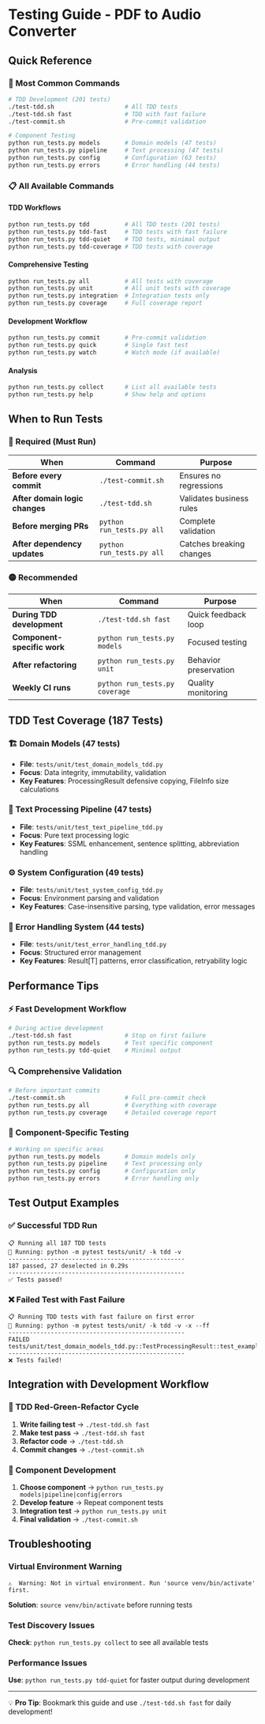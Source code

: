 # Testing Guide - PDF to Audio Converter

## Quick Reference

### 🚀 Most Common Commands

```bash
# TDD Development (201 tests)
./test-tdd.sh                    # All TDD tests
./test-tdd.sh fast               # TDD with fast failure
./test-commit.sh                 # Pre-commit validation

# Component Testing
python run_tests.py models       # Domain models (47 tests)
python run_tests.py pipeline     # Text processing (47 tests)
python run_tests.py config       # Configuration (63 tests)
python run_tests.py errors       # Error handling (44 tests)
```

### 📋 All Available Commands

#### TDD Workflows
```bash
python run_tests.py tdd          # All TDD tests (201 tests)
python run_tests.py tdd-fast     # TDD tests with fast failure
python run_tests.py tdd-quiet    # TDD tests, minimal output
python run_tests.py tdd-coverage # TDD tests with coverage
```

#### Comprehensive Testing
```bash
python run_tests.py all          # All tests with coverage
python run_tests.py unit         # All unit tests with coverage
python run_tests.py integration  # Integration tests only
python run_tests.py coverage     # Full coverage report
```

#### Development Workflow
```bash
python run_tests.py commit       # Pre-commit validation
python run_tests.py quick        # Single fast test
python run_tests.py watch        # Watch mode (if available)
```

#### Analysis
```bash
python run_tests.py collect      # List all available tests
python run_tests.py help         # Show help and options
```

## When to Run Tests

### 🔴 Required (Must Run)

| When | Command | Purpose |
|------|---------|---------|
| **Before every commit** | `./test-commit.sh` | Ensures no regressions |
| **After domain logic changes** | `./test-tdd.sh` | Validates business rules |
| **Before merging PRs** | `python run_tests.py all` | Complete validation |
| **After dependency updates** | `python run_tests.py all` | Catches breaking changes |

### 🟡 Recommended

| When | Command | Purpose |
|------|---------|---------|
| **During TDD development** | `./test-tdd.sh fast` | Quick feedback loop |
| **Component-specific work** | `python run_tests.py models` | Focused testing |
| **After refactoring** | `python run_tests.py unit` | Behavior preservation |
| **Weekly CI runs** | `python run_tests.py coverage` | Quality monitoring |

## TDD Test Coverage (187 Tests)

### 🏗️ Domain Models (47 tests)
- **File**: `tests/unit/test_domain_models_tdd.py`
- **Focus**: Data integrity, immutability, validation
- **Key Features**: ProcessingResult defensive copying, FileInfo size calculations

### 🔄 Text Processing Pipeline (47 tests)
- **File**: `tests/unit/test_text_pipeline_tdd.py`  
- **Focus**: Pure text processing logic
- **Key Features**: SSML enhancement, sentence splitting, abbreviation handling

### ⚙️ System Configuration (49 tests)
- **File**: `tests/unit/test_system_config_tdd.py`
- **Focus**: Environment parsing and validation
- **Key Features**: Case-insensitive parsing, type validation, error messages

### 🚨 Error Handling System (44 tests)
- **File**: `tests/unit/test_error_handling_tdd.py`
- **Focus**: Structured error management
- **Key Features**: Result[T] patterns, error classification, retryability logic

## Performance Tips

### ⚡ Fast Development Workflow
```bash
# During active development
./test-tdd.sh fast               # Stop on first failure
python run_tests.py models       # Test specific component
python run_tests.py tdd-quiet    # Minimal output
```

### 🔍 Comprehensive Validation
```bash
# Before important commits
./test-commit.sh                 # Full pre-commit check
python run_tests.py all          # Everything with coverage
python run_tests.py coverage     # Detailed coverage report
```

### 🎯 Component-Specific Testing
```bash
# Working on specific areas
python run_tests.py models       # Domain models only
python run_tests.py pipeline     # Text processing only
python run_tests.py config       # Configuration only
python run_tests.py errors       # Error handling only
```

## Test Output Examples

### ✅ Successful TDD Run
```
📋 Running all 187 TDD tests
🚀 Running: python -m pytest tests/unit/ -k tdd -v
--------------------------------------------------
187 passed, 27 deselected in 0.29s
--------------------------------------------------
✅ Tests passed!
```

### ❌ Failed Test with Fast Failure
```
📋 Running TDD tests with fast failure on first error
🚀 Running: python -m pytest tests/unit/ -k tdd -v -x --ff
--------------------------------------------------
FAILED tests/unit/test_domain_models_tdd.py::TestProcessingResult::test_example
--------------------------------------------------
❌ Tests failed!
```

## Integration with Development Workflow

### 🔄 TDD Red-Green-Refactor Cycle
1. **Write failing test** → `./test-tdd.sh fast`
2. **Make test pass** → `./test-tdd.sh fast` 
3. **Refactor code** → `./test-tdd.sh`
4. **Commit changes** → `./test-commit.sh`

### 🔧 Component Development
1. **Choose component** → `python run_tests.py models|pipeline|config|errors`
2. **Develop feature** → Repeat component tests
3. **Integration test** → `python run_tests.py unit`
4. **Final validation** → `./test-commit.sh`

## Troubleshooting

### Virtual Environment Warning
```
⚠️  Warning: Not in virtual environment. Run 'source venv/bin/activate' first.
```
**Solution**: `source venv/bin/activate` before running tests

### Test Discovery Issues
**Check**: `python run_tests.py collect` to see all available tests

### Performance Issues
**Use**: `python run_tests.py tdd-quiet` for faster output during development

---

💡 **Pro Tip**: Bookmark this guide and use `./test-tdd.sh fast` for daily development!